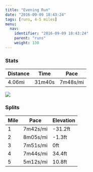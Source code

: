 ```yaml
---
title: "Evening Run"
date: "2016-09-09 18:43:24"
tags: [runs, 4-5 miles]
menu:
  nav:
    identifier: "2016-09-09 18:43:24"
    parent: "runs"
    weight: 130
---
```


### Stats

| Distance | Time | Pace |
|----------|------|------|
|4.06mi|31m40s|7m48s/mi|

<img src='https://maps.googleapis.com/maps/api/staticmap?maptype=roadmap&path=enc:wfkeI~ztL~AnTeB`^Ype@rBx@oAtA^lEhF`UdInPdDbTjE|FfEZ~N|ZvKlo@{G{b@{GaUaK{PaE_@qCqDoC}H_@cK}L}QmEgZlAyCaBm@r@aSw@qQbBya@mE{V&key=AIzaSyC1MId7bFpkLXNAaYhBSTb8jLyiSqzbDtM&size=800x800&markers=color:yellow|label:S|53.47452,-2.24192&markers=color:green|label:F|53.47534999999999,-2.2409199999999996'>

### Splits

| Mile | Pace | Elevation |
|------|------|-----------|
|1|7m42s/mi|-31.2ft|
|2|8m05s/mi|-1.3ft|
|3|7m51s/mi|0ft|
|4|7m44s/mi|34.4ft|
|5|5m12s/mi|10.8ft|
